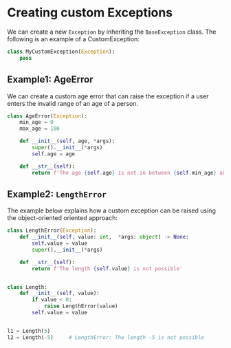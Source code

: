 # Creating custom Exceptions

We can create a new `Exception` by inheriting the `BaseException` class. The
following is an example of a CustomException:

```py
class MyCustomException(Exception):
    pass
```

## Example1: AgeError

We can create a custom age error that can raise the exception if a user enters
the invalid range of an age of a person.

```py
class AgeError(Exception):
    min_age = 0
    max_age = 100

    def __init__(self, age, *args):
        super().__init__(*args)
        self.age = age

    def __str__(self):
        return f'The age {self.age} is not in between {self.min_age} and {self.max_age}'
```

## Example2: `LengthError`

The example below explains how a custom exception can be raised using the
object-oriented oriented approach:

```py
class LengthError(Exception):
    def __init__(self, value: int,  *args: object) -> None:
        self.value = value
        super().__init__(*args)

    def __str__(self):
        return f'The length {self.value} is not possible'


class Length:
    def __init__(self, value):
        if value < 0:
            raise LengthError(value)
        self.value = value


l1 = Length(5)
l2 = Length(-5)     # LengthError: The length -5 is not possible
```
